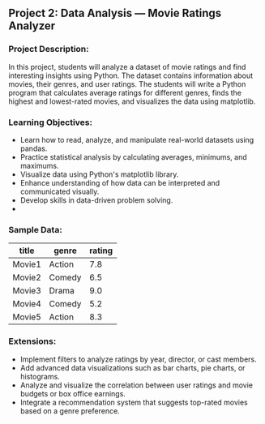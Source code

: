 ## **Project 2: Data Analysis — Movie Ratings Analyzer**

### **Project Description:**
In this project, students will analyze a dataset of movie ratings and find interesting insights using Python. The dataset contains information about movies, their genres, and user ratings. The students will write a Python program that calculates average ratings for different genres, finds the highest and lowest-rated movies, and visualizes the data using matplotlib.

### **Learning Objectives:**
- Learn how to read, analyze, and manipulate real-world datasets using pandas.
- Practice statistical analysis by calculating averages, minimums, and maximums.
- Visualize data using Python's matplotlib library.
- Enhance understanding of how data can be interpreted and communicated visually.
- Develop skills in data-driven problem solving.
- 
### **Sample Data:**
|title      | genre      | rating|
|-----------|------------|---------|    
|Movie1      |Action      |7.8|
|Movie2      |Comedy      |6.5|
|Movie3      |Drama       |9.0|
|Movie4      |Comedy      |5.2|
|Movie5      |Action      |8.3|

### **Extensions:**
- Implement filters to analyze ratings by year, director, or cast members.
- Add advanced data visualizations such as bar charts, pie charts, or histograms.
- Analyze and visualize the correlation between user ratings and movie budgets or box office earnings.
- Integrate a recommendation system that suggests top-rated movies based on a genre preference.
